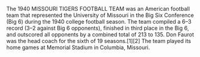 The 1940 MISSOURI TIGERS FOOTBALL TEAM was an American football team that represented the University of Missouri in the Big Six Conference (Big 6) during the 1940 college football season. The team compiled a 6–3 record (3–2 against Big 6 opponents), finished in third place in the Big 6, and outscored all opponents by a combined total of 213 to 135. Don Faurot was the head coach for the sixth of 19 seasons.[1][2] The team played its home games at Memorial Stadium in Columbia, Missouri.
